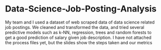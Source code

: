 # Data-Science-Job-Posting-Analysis
My team and I used a dataset of web scraped data of data science related job postings. 
We cleaned and transformed the data, and tried several predictive models such as k-NN, regression,
trees and random forests to get a good prediction of salary given job description.
I have not attached the process files yet, but the slides show the steps taken and our metrics
